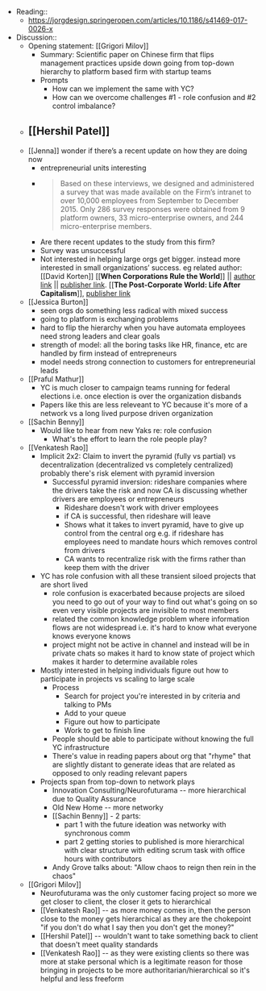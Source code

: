 - Reading::
    - https://jorgdesign.springeropen.com/articles/10.1186/s41469-017-0026-x
- Discussion::
    - Opening statement: [[Grigori Milov]]
        - Summary: Scientific paper on Chinese firm that flips management practices upside down going from top-down hierarchy to platform based firm with startup teams 
        - Prompts
            - How can we implement the same with YC? 
            - How can we overcome challenges #1 - role confusion and #2 control imbalance? 
    - [[Hershil Patel]]
        - 
    - [[Jenna]] wonder if there’s a recent update on how they are doing now
        - entrepreneurial units interesting
        - > Based on these interviews, we designed and administered a survey that was made available on the Firm’s intranet to over 10,000 employees from September to December 2015. Only 286 survey responses were obtained from 9 platform owners, 33 micro-enterprise owners, and 244 micro-enterprise members.
        - Are there recent updates to the study from this firm? 
        - Survey was unsuccessful  
        - Not interested in helping large orgs get bigger. instead more interested in small organizations’ success. eg related author: [[David Korten]]
[[__When Corporations Rule the World__]] || [author link](https://davidkorten.org/wcrw/) || [publisher link](https://www.bkconnection.com/books/title/when-corporations-rule-the-world). 
[[__The Post-Corporate World: Life After Capitalism__]], [publisher link](https://www.bkconnection.com/books/title/the-post-corporate-world)
    - [[Jessica Burton]]
        - seen orgs do something less radical with mixed success
        - going to platform is exchanging problems 
        - hard to flip the hierarchy when you have automata employees need strong leaders and clear goals
        - strength of model: all the boring tasks like HR, finance, etc are handled by firm instead of entrepreneurs 
        - model needs strong connection to customers for entrepreneurial leads 
    - [[Praful Mathur]]
        - YC is much closer to campaign teams running for federal elections i.e. once election is over the organization disbands 
        - Papers like this are less releveant to YC because it's more of a network vs a long lived purpose driven organization 
    - [[Sachin Benny]]
        - Would like to hear from new Yaks re: role confusion
            - What's the effort to learn the role people play? 
    - [[Venkatesh Rao]]
        - Implicit 2x2: Claim to invert the pyramid (fully vs partial) vs decentralization (decentralized vs completely centralized) probably there's risk element with pyramid inversion 
            - Successful pyramid inversion: rideshare companies where the drivers take the risk and now CA is discussing whether drivers are employees or entrepreneurs
                - Rideshare doesn't work with driver employees 
                - if CA is successful, then rideshare will leave 
                - Shows what it takes to invert pyramid, have to give up control from the central  org e.g. if rideshare has employees need to mandate hours which removes control from drivers 
                - CA wants to recentralize risk with the firms rather than keep them with the driver
        - YC has role confusion with all these transient siloed projects that are short lived 
            - role confusion is exacerbated because projects are siloed you need to go out of your way to find out what's going on so even very visible projects are invisible to most members
            - related the common knowledge problem where information flows are not widespread i.e. it's hard to know what everyone knows everyone knows 
            - project might not be active in channel and instead will be in private chats so makes it hard to know state of project which makes it harder to determine available roles 
        - Mostly interested in helping individuals figure out how to participate in projects vs scaling to large scale 
            - Process
                - Search for project you're interested in by criteria and talking to PMs
                - Add to your queue 
                - Figure out how to participate 
                - Work to get to finish line
            - People should be able to participate without knowing the full YC infrastructure
            - There's value in reading papers about org that "rhyme" that are slightly distant to generate ideas that are related as opposed to only reading relevant papers
        - Projects span from top-down to network plays
            - Innovation Consulting/Neurofuturama -- more hierarchical due to Quality Assurance 
            - Old New Home -- more networky 
            - [[Sachin Benny]] - 2 parts:
                - part 1 with the future ideation was networky with synchronous comm
                - part 2 getting stories to published is more hierarchical with clear structure with editing scrum task with office hours with contributors 
            - Andy Grove talks about: "Allow chaos to reign then rein in the chaos" 
    - [[Grigori Milov]] 
        - Neurofuturama was the only customer facing project so more we get closer to client, the closer it gets to hierarchical 
        - [[Venkatesh Rao]] -- as more money comes in, then the person close to the money gets hierarchical as they are the chokepoint "if you don't do what I say then you don't get the money?" 
        - [[Hershil Patel]] -- wouldn't want to take something back to client that doesn't meet quality standards 
        - [[Venkatesh Rao]] -- as they were existing clients so there was more at stake personal which is a legitimate reason for those bringing in projects to be more authoritarian/hierarchical so it's helpful and less freeform  
